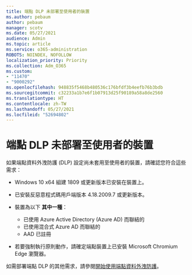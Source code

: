 ```yaml
---
title: 端點 DLP 未部署至使用者的裝置
ms.author: pebaum
author: pebaum
manager: scotv
ms.date: 05/27/2021
audience: Admin
ms.topic: article
ms.service: o365-administration
ROBOTS: NOINDEX, NOFOLLOW
localization_priority: Priority
ms.collection: Adm_O365
ms.custom:
- "11470"
- "9000292"
ms.openlocfilehash: 948835f5468b480536c176bfdf3b4eefb76b3bdb
ms.sourcegitcommit: c32233a1b7e6f1b07913d25f90189a58a8de2560
ms.translationtype: HT
ms.contentlocale: zh-TW
ms.lasthandoff: 05/27/2021
ms.locfileid: "52694802"
---
```

# <a name="endpoint-dlp-not-deployed-to-users-device"></a>端點 DLP 未部署至使用者的裝置

如果端點資料外洩防護 (DLP) 設定尚未套用至使用者的裝置，請確認您符合這些需求：

- Windows 10 x64 組建 1809 或更新版本已安裝在裝置上。
- 已安裝反惡意程式碼用戶端版本 4.18.2009.7 或更新版本。
- 裝置為以下 **其中一種**：
    
    - 已使用 Azure Active Directory (Azure AD) 而聯結的
    - 已使用混合式 Azure AD 而聯結的
    - AAD 已註冊

- 若要強制執行原則動作，請確定端點裝置上已安裝 Microsoft Chromium Edge 瀏覽器。

如需部署端點 DLP 的其他需求，請參閱[開始使用端點資料外洩防護](/microsoft-365/compliance/endpoint-dlp-getting-started#prepare-your-endpoints)。